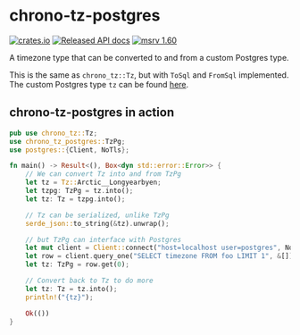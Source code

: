 # chrono-tz-postgres

[![crates.io](https://img.shields.io/crates/v/chrono-tz-postgres.svg)](https://crates.io/crates/chrono-tz-postgres)
[![Released API docs](https://docs.rs/chrono-tz-postgres/badge.svg)](https://docs.rs/chrono-tz-postgres)
[![msrv 1.60](https://img.shields.io/badge/msrv-1.60-dea584.svg)](https://github.com/rust-lang/rust/releases/tag/1.60.0)

A timezone type that can be converted to and from a custom Postgres type.

This is the same as `chrono_tz::Tz`, but with `ToSql` and `FromSql` implemented.
The custom Postgres type `tz` can be found [here](postgres_enum.sql).

## chrono-tz-postgres in action

```rust
pub use chrono_tz::Tz;
use chrono_tz_postgres::TzPg;
use postgres::{Client, NoTls};

fn main() -> Result<(), Box<dyn std::error::Error>> {
    // We can convert Tz into and from TzPg
    let tz = Tz::Arctic__Longyearbyen;
    let tzpg: TzPg = tz.into();
    let tz: Tz = tzpg.into();

    // Tz can be serialized, unlike TzPg
    serde_json::to_string(&tz).unwrap();

    // but TzPg can interface with Postgres
    let mut client = Client::connect("host=localhost user=postgres", NoTls)?;
    let row = client.query_one("SELECT timezone FROM foo LIMIT 1", &[])?;
    let tz: TzPg = row.get(0);

    // Convert back to Tz to do more
    let tz: Tz = tz.into();
    println!("{tz}");

    Ok(())
}
```
